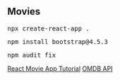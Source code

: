 ## Movies

<pre>npx create-react-app .</pre>
<pre>npm install bootstrap@4.5.3</pre>
<pre>npm audit fix</pre>

[React Movie App Tutorial](https://www.youtube.com/watch?v=jc9_Bqzy2YQ&t=1815s&ab_channel=ChrisBlakely)
[OMDB API](https://www.omdbapi.com/)
